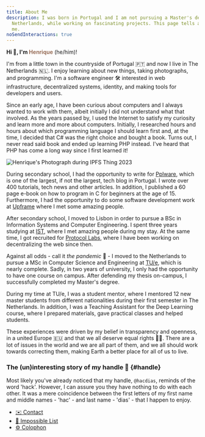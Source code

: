 ```yaml
---
title: About Me
description: I was born in Portugal and I am not pursuing a Master's degree in the
  Netherlands, while working on fascinating projects. This page tells a bit more about
  me.
noSendInteractions: true
---
```


**Hi 👋, I'm <span style="color: var(--accent)">Henrique</span>** (he/him)!

I'm from a little town in the countryside of Portugal 🇵🇹 and now I live in The Netherlands 🇳🇱.  I enjoy learning about new things, taking photographs, and programming. I'm a software engineer 🛠 interested in web infrastructure, decentralized systems, identity, and making tools for developers and users.

<!--more-->

Since an early age, I have been curious about computers and I always wanted to work with them, albeit initially I did not understand what that involved. As the years passed by, I used the Internet to satisfy my curiosity and learn more and more about computers. Initially, I researched hours and hours about which programming language I should learn first and, at the time, I decided that C# was the right choice and bought a book. Turns out, I never read said book and ended up learning PHP instead. I've heard that PHP has come a long way since I first learned it!

![Henrique's Photograph during IPFS Thing 2023](cdn:/d08ced340c08b8a3b1050f114539e88b61c2e75c7d6b58f120f2bd7fa469ec3f?class=fw&caption=false "Trying to give a talk.")

<style>
:root {
  --accent: #986e58;
}
</style>

During secondary school, I had the opportunity to write for [Pplware](https://pplware.sapo.pt/), which is one of the largest, if not the largest, tech blog in Portugal. I wrote over 400 tutorials, tech news and other articles. In addition, I published a 60 page e-book on how to program in C for beginners at the age of 15. Furthermore, I had the opportunity to do some software development work at [Upframe](https://upframe.io/) where I met some amazing people.

After secondary school, I moved to Lisbon in order to pursue a BSc in Information Systems and Computer Engineering. I spent three years studying at [IST](https://tecnico.ulisboa.pt/pt/), where I met amazing people during my stay. At the same time, I got recruited for [Protocol Labs](https://protocol.ai/), where I have been working on decentralizing the web since then.

Against all odds - call it _the pandemic_ 🦠 - I moved to the Netherlands to pursue a MSc in Computer Science and Engineering at [TU/e](https://tue.nl), which is nearly complete. Sadly, in two years of university, I only had the opportunity to have one course on campus. After defending my thesis on-campus, I successfully completed my Master's degree.

During my time at TU/e, I was a student mentor, where I mentored 12 new master students from different nationalities during their first semester in The Netherlands. In addition, I was a Teaching Assistant for the Deep Learning course, where I prepared materials, gave practical classes and helped students.

These experiences were driven by my belief in transparency and openness, in a united Europe 🇪🇺 and that we all deserve equal rights 🏳️‍🌈. There are a lot of issues in the world and we are all part of them, and we all should work towards correcting them, making Earth a better place for all of us to live.

### The (un)interesting story of my handle 🤔 {#handle}

Most likely you've already noticed that my handle, `@hacdias`, reminds of the word 'hack'. However, I can assure you they have nothing to do with each other. It was a mere coincidence between the first letters of my first name and middle names - 'hac' - and last name - 'dias' - that I happen to enjoy.

<div class='terms bold'>

- [✉️ Contact](/contact)
- [🚀 Impossible List](/impossible-list)
- [⚙️ Colophon](/colophon)

</div>
